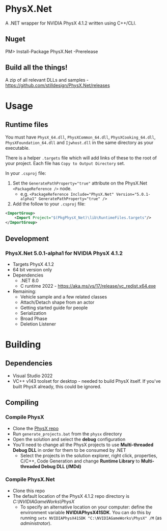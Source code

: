 PhysX.Net
=========
A .NET wrapper for NVIDIA PhysX 4.1.2 written using C++/CLI.

Nuget
-----
PM> Install-Package PhysX.Net -Prerelease

Build all the things!
--------------
A zip of all relevant DLLs and samples - https://github.com/stilldesign/PhysX.Net/releases

# Usage
## Runtime files
You must have `PhysX_64.dll`, `PhysXCommon_64.dll`, `PhysXCooking_64.dll`, `PhysXFoundation_64.dll` and `Ijwhost.dll` in the same directory as your executable.

There is a helper `.targets` file which will add links of these to the root of your project. Each file has `Copy to Output Directory` set.

In your `.csproj` file:
1. Set the `GeneratePathProperty="true"` attribute on the PhysX.Net `<PackageReference />` node.
    * e.g. `<PackageReference Include="PhysX.Net" Version="5.0.1-alpha1" GeneratePathProperty="true" />`
2. Add the follow to your `.csproj` file:
```xml
<ImportGroup>
    <Import Project="$(PkgPhysX_Net)\lib\RuntimeFiles.targets"/>
</ImportGroup>
```

Development
-----------
### PhysX.Net 5.0.1-alpha1 for NVIDIA PhysX 4.1.2
* Targets PhysX 4.1.2
* 64 bit version only
* Dependencies
	* .NET 8.0
	* C runtime 2022 - https://aka.ms/vs/17/release/vc_redist.x64.exe
* Remaining:
    * Vehicle sample and a few related classes
    * Attach/Detach shape from an actor
    * Getting started guide for people
    * Serialization
    * Broad Phase
    * Deletion Listener

# Building
## Dependencies
* Visual Studio 2022
* VC++ v143 toolset for desktop - needed to build PhysX itself. If you've built PhysX already, this could be ignored.

## Compiling
### Compile PhysX
* Clone the [PhysX repo](https://github.com/NVIDIAGameWorks/PhysX)
* Run ```generate_projects.bat``` from the ```physx``` directory
* Open the solution and select the **debug** configuration
* You'll need to change all the PhysX projects to use **Multi-threaded Debug DLL** in order for them to be consumed by .NET
  * Select the projects in the solution explorer, right click, properties, C/C++, Code Generation and change **Runtime Library** to **Multi-threaded Debug DLL (/MDd)**
### Compile PhysX.Net
* Clone this repo
* The default location of the PhysX 4.1.2 repo directory is *C:\NVIDIAGameWorks\PhysX*
  * To specify an alternative location on your computer: define the environment variable **NVIDIAPhysX41SDK**. You can do this by running ```setx NVIDIAPhysX41SDK "C:\NVIDIAGameWorks\PhysX" /M``` (as *administrator*).
